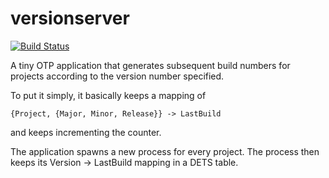 versionserver
=============
[![Build Status](https://secure.travis-ci.org/tchap/versionserver.png?branch=master)](http://travis-ci.org/tchap/versionserver)

A tiny OTP application that generates subsequent build numbers for projects
according to the version number specified.

To put it simply, it basically keeps a mapping of
	
	{Project, {Major, Minor, Release}} -> LastBuild

and keeps incrementing the counter.

The application spawns a new process for every project.
The process then keeps its Version -> LastBuild mapping in a DETS table.
